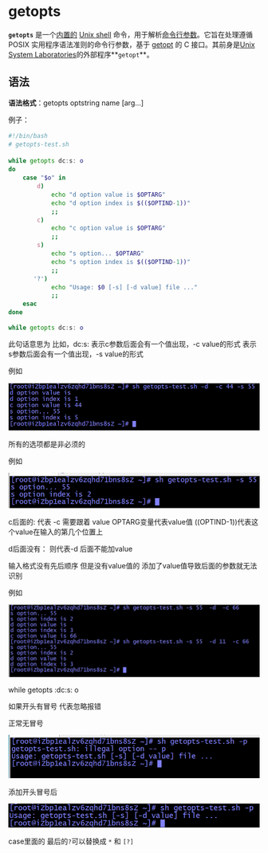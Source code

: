 # getopts

**`getopts`** 是一个[内置的](https://en.wikipedia.org/wiki/Shell_builtin) [Unix shell](https://en.wikipedia.org/wiki/Unix_shell) 命令，用于解析[命令行参数](https://en.wikipedia.org/wiki/Command-line_argument)。它旨在处理遵循 POSIX 实用程序语法准则的命令行参数，基于 [getopt](https://en.wikipedia.org/wiki/Getopt) 的 C 接口。其前身是[Unix System Laboratories](https://en.wikipedia.org/wiki/Unix_System_Laboratories)的外部程序**`getopt`**。

## 语法

**语法格式**：getopts optstring name [arg...]



例子：

```bash
#!/bin/bash
# getopts-test.sh

while getopts dc:s: o
do
    case "$o" in
        d)
            echo "d option value is $OPTARG"
            echo "d option index is $(($OPTIND-1))"
            ;;
        c)
            echo "c option value is $OPTARG"
            ;;
        s)
            echo "s option... $OPTARG"
            echo "s option index is $(($OPTIND-1))"
            ;;
       '?')
            echo "Usage: $0 [-s] [-d value] file ..."
            ;;
    esac
done
```



```bash
while getopts dc:s: o 
```

此句话意思为 比如，dc:s: 表示c参数后面会有一个值出现，-c value的形式 表示s参数后面会有一个值出现，-s value的形式

例如

<img src="https://raw.githubusercontent.com/yinzhipeng123/Picture_Bed/main/202204151632857.png" alt="Untitled" style="zoom:67%;" />

所有的选项都是非必须的

例如

<img src="https://raw.githubusercontent.com/yinzhipeng123/Picture_Bed/main/202204151635382.png" alt="Untitled" style="zoom:67%;" />

c后面的:  代表 -c  需要跟着 value OPTARG变量代表value值  $(($OPTIND-1))代表这个value在输入的第几个位置上

d后面没有： 则代表-d 后面不能加value

输入格式没有先后顺序 但是没有value值的 添加了value值导致后面的参数就无法识别

例如

<img src="https://raw.githubusercontent.com/yinzhipeng123/Picture_Bed/main/202204151636479.png" alt="Untitled" style="zoom:67%;" />

while getopts :dc:s: o 

如果开头有冒号 代表忽略报错

正常无冒号

<img src="https://raw.githubusercontent.com/yinzhipeng123/Picture_Bed/main/202204151636476.png" alt="Untitled" style="zoom:67%;" />

添加开头冒号后

<img src="https://raw.githubusercontent.com/yinzhipeng123/Picture_Bed/main/202204151639309.png" alt="Untitled" style="zoom:67%;" />


case里面的 最后的`?`可以替换成 `*` 和 `[?]`